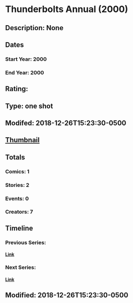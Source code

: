 # Thunderbolts Annual (2000)
## Description: None
## Dates
### Start Year: 2000
### End Year: 2000
## Rating: 
## Type: one shot
## Modifed: 2018-12-26T15:23:30-0500
## [Thumbnail](http://i.annihil.us/u/prod/marvel/i/mg/b/40/image_not_available.jpg)
## Totals
### Comics: 1
### Stories: 2
### Events: 0
### Creators: 7
## Timeline
### Previous Series: 
#### [Link]()
### Next Series: 
#### [Link]()
## Modified: 2018-12-26T15:23:30-0500